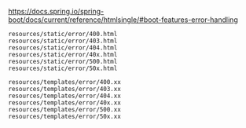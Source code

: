 
https://docs.spring.io/spring-boot/docs/current/reference/htmlsingle/#boot-features-error-handling

```
resources/static/error/400.html
resources/static/error/403.html
resources/static/error/404.html
resources/static/error/40x.html
resources/static/error/500.html
resources/static/error/50x.html

resources/templates/error/400.xx
resources/templates/error/403.xx
resources/templates/error/404.xx
resources/templates/error/40x.xx
resources/templates/error/500.xx
resources/templates/error/50x.xx
```
